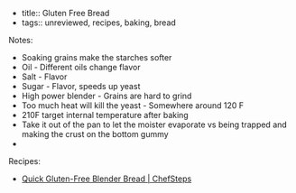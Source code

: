 - title:: Gluten Free Bread
- tags:: unreviewed, recipes, baking, bread

Notes:
* Soaking grains make the starches softer
* Oil - Different oils change flavor
* Salt - Flavor
* Sugar - Flavor, speeds up yeast
* High power blender - Grains are hard to grind
* Too much heat will kill the yeast - Somewhere around 120 F
* 210F target internal temperature after baking
* Take it out of the pan to let the moister evaporate vs being trapped and making the crust on the bottom gummy
* 

Recipes:
* [Quick Gluten-Free Blender Bread | ChefSteps](https://www.youtube.com/watch?v=u3AxvINcGwE)